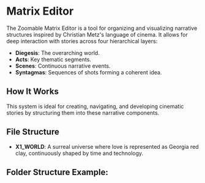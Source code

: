 # Matrix Editor

The Zoomable Matrix Editor is a tool for organizing and visualizing narrative structures inspired by Christian Metz's language of cinema. It allows for deep interaction with stories across four hierarchical layers:

- **Diegesis**: The overarching world.
- **Acts**: Key thematic segments.
- **Scenes**: Continuous narrative events.
- **Syntagmas**: Sequences of shots forming a coherent idea.

## How It Works
This system is ideal for creating, navigating, and developing cinematic stories by structuring them into these narrative components.

## File Structure
- **X1_WORLD**: A surreal universe where love is represented as Georgia red clay, continuously shaped by time and technology.

## Folder Structure Example:
